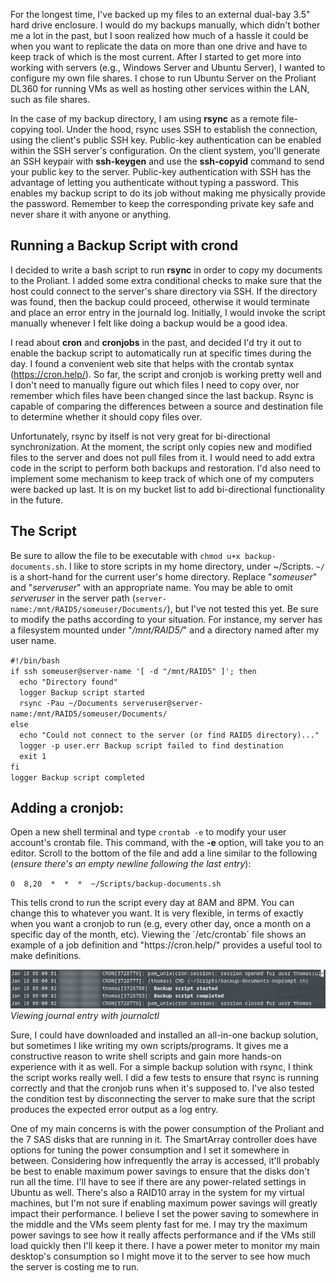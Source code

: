 For the longest time, I've backed up my files to an external dual-bay 3.5" hard drive enclosure. I would do my backups manually, which didn't bother me a lot in the past, but I soon realized how much of a hassle it could be when you want to replicate the data on more than one drive and have to keep track of which is the most current. After I started to get more into working with servers (e.g., Windows Server and Ubuntu Server), I wanted to configure my own file shares. I chose to run Ubuntu Server on the Proliant DL360 for running VMs as well as hosting other services within the LAN, such as file shares.

In the case of my backup directory, I am using **rsync** as a remote file-copying tool. Under the hood, rsync uses SSH to establish the connection, using the client's public SSH key. Public-key authentication can be enabled within the SSH server's configuration. On the client system, you'll generate an SSH keypair with **ssh-keygen** and use the **ssh-copyid** command to send your public key to the server. Public-key authentication with SSH has the advantage of letting you authenticate without typing a password. This enables my backup script to do its job without making me physically provide the password. Remember to keep the corresponding private key safe and never share it with anyone or anything.

## Running a Backup Script with crond
I decided to write a bash script to run **rsync** in order to copy my documents to the Proliant. I added some extra conditional checks to make sure that the host could connect to the server's share directory via SSH. If the directory was found, then the backup could proceed, otherwise it would terminate and place an error entry in the journald log. Initially, I would invoke the script manually whenever I felt like doing a backup would be a good idea.

I read about **cron** and **cronjobs** in the past, and decided I'd try it out to enable the backup script to automatically run at specific times during the day. I found a convenient web site that helps with the crontab syntax (https://cron.help/). So far, the script and cronjob is working pretty well and I don't need to manually figure out which files I need to copy over, nor remember which files have been changed since the last backup. Rsync is capable of comparing the differences between a source and destination file to determine whether it should copy files over.

Unfortunately, rsync by itself is not very great for bi-directional synchronization. At the moment, the script only copies new and modified files to the server and does not pull files from it. I would need to add extra code in the script to perform both backups and restoration. I'd also need to implement some mechanism to keep track of which one of my computers were backed up last. It is on my bucket list to add bi-directional functionality in the future.

## The Script
Be sure to allow the file to be executable with `chmod u+x backup-documents.sh`.
I like to store scripts in my home directory, under ~/Scripts. `~/` is a short-hand for the current user's home directory.
Replace "_someuser_" and "_serveruser_" with an appropriate name. You may be able to omit _serveruser_ in the server path (`server-name:/mnt/RAID5/someuser/Documents/`), but I've not tested this yet. Be sure to modify the paths according to your situation. For instance, my server has a filesystem mounted under "_/mnt/RAID5/_" and a directory named after my user name.

<p><code>#!/bin/bash
if ssh someuser@server-name '[ -d "/mnt/RAID5" ]'; then
  echo "Directory found"
  logger Backup script started
  rsync -Pau ~/Documents serveruser@server-name:/mnt/RAID5/someuser/Documents/
else
  echo "Could not connect to the server (or find RAID5 directory)..."
  logger -p user.err Backup script failed to find destination
  exit 1
fi
logger Backup script completed
</code></p>

## Adding a cronjob:
Open a new shell terminal and type `crontab -e` to modify your user account's crontab file. This command, with the **-e** option, will take you to an editor. Scroll to the bottom of the file and add a line similar to the following (_ensure there's an empty newline following the last entry_):
<p><code>0  8,20  *  *  *  ~/Scripts/backup-documents.sh</code></p>
<p>This tells crond to run the script every day at 8AM and 8PM. You can change this to whatever you want. It is very flexible, in terms of exactly when you want a cronjob to run (e.g, every other day, once a month on a specific day of the month, etc). Viewing the `/etc/crontab` file shows an example of a job definition and "https://cron.help/" provides a useful tool to make definitions.</p>

![alt text](images/backup-log-debian.jpg)\
*Viewing journal entry with journalctl*

<p>Sure, I could have downloaded and installed an all-in-one backup solution, but sometimes I like writing my own scripts/programs. It gives me a constructive reason to write shell scripts and gain more hands-on experience with it as well. For a simple backup solution with rsync, I think the script works really well. I did a few tests to ensure that rsync is running correctly and that the cronjob runs when it's supposed to. I've also tested the condition test by disconnecting the server to make sure that the script produces the expected error output as a log entry.</p>

<p>One of my main concerns is with the power consumption of the Proliant and the 7 SAS disks that are running in it. The SmartArray controller does have options for tuning the power consumption and I set it somewhere in between. Considering how infrequently the array is accessed, it'll probably be best to enable maximum power savings to ensure that the disks don't run all the time. I'll have to see if there are any power-related settings in Ubuntu as well.
There's also a RAID10 array in the system for my virtual machines, but I'm not sure if enabling maximum power savings will greatly impact their performance. I believe I set the power saving to somewhere in the middle and the VMs seem plenty fast for me. I may try the maximum power savings to see how it really affects performance and if the VMs still load quickly then I'll keep it there. I have a power meter to monitor my main desktop's consumption so I might move it to the server to see how much the server is costing me to run.</p>
